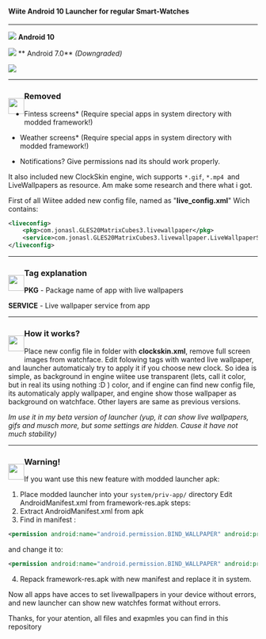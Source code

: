 #### Wiite Android 10 Launcher for regular Smart-Watches
---------------------------------

![](https://img.shields.io/badge/API%20Target-29-green) **Android 10**

![](https://img.shields.io/badge/API%20Min-24-orange) ** Android 7.0** *(Downgraded)*

![](https://img.shields.io/badge/Package-com.wiite.home-blue)



---------------------------------
<div><p style="float: left;"><img src="https://cdn1.iconfinder.com/data/icons/color-bold-style/21/56-512.png" height="32" width="32"></p><p><h3>Removed</h3></p>
</div>

* Fintess screens* (Require special apps in system directory with modded framework!)

* Weather screens* (Require special apps in system directory with modded framework!)

* Notifications? Give permissions nad its should work properly.

It also included new ClockSkin engine, wich supports `*.gif`, `*.mp4 `and LiveWallpapers as resource. Am make some research and there what i got. 

First of all Wiitee added new config file, named as "**live_config.xml**"
Wich contains:
```xml
<liveconfig>
	<pkg>com.jonasl.GLES20MatrixCubes3.livewallpaper</pkg>
	<service>com.jonasl.GLES20MatrixCubes3.livewallpaper.LiveWallpaperService</service>
</liveconfig>
```

---------------------------------
<div><p style="float: left;"><img src="https://upload.wikimedia.org/wikipedia/commons/thumb/2/25/Info_icon-72a7cf.svg/1200px-Info_icon-72a7cf.svg.png" height="32" width="32"></p><p><h3>Tag explanation</h3></p>
</div>

**PKG** - Package name of app with live wallpapers

**SERVICE** - Live wallpaper service from app

---------------------------------
<div><p style="float: left;"><img src="https://upload.wikimedia.org/wikipedia/commons/thumb/4/4b/Gear_icon-72a7cf.svg/1200px-Gear_icon-72a7cf.svg.png" height="32" width="32"></p><p><h3>How it works?</h3></p>
</div>

Place new config file in folder with **clockskin.xml**, remove full screen images from watchface. 
Edit folowing tags with wanted live wallpaper, and launcher automaticaly try to apply it if you choose new clock.
So idea is simple, as background in engine wiitee use transparent (lets, call it color, but in real its using nothing :D ) color, and if engine can find new config file, its automaticaly apply wallpaper, and engine show those wallpaper as background on watchface. Other layers are same as previous versions. 


*Im use it in my beta version of launcher (yup, it can show live wallpapers, gifs and musch more, but some settings are hidden. Cause it have not much stability)*



---------------------------------
<div><p style="float: left;"><img src="https://d1nhio0ox7pgb.cloudfront.net/_img/g_collection_png/standard/512x512/sign_warning.png" height="32" width="32"></p><p><h3>Warning!</h3></p>
</div>

If you want use this new feature with modded launcher apk:

1. Place modded launcher into your `system/priv-app/` directory
Edit AndroidManifest.xml from framework-res.apk steps:
1. Extract AndroidManifest.xml from apk
2. Find in manifest :
```xml
<permission android:name="android.permission.BIND_WALLPAPER" android:protectionLevel="signature"/>
```
and change it to:
```xml
<permission android:name="android.permission.BIND_WALLPAPER" android:protectionLevel="normal"/>
```
4. Repack framework-res.apk with new manifest and replace it in system.

Now all apps have acces to set livewallpapers in your device without errors, and new launcher can show new watchfes format without errors.

Thanks, for your atention, all files and exapmles you can find in this repository

